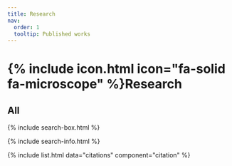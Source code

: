 ```yaml
---
title: Research
nav:
  order: 1
  tooltip: Published works
---
```


# {% include icon.html icon="fa-solid fa-microscope" %}Research

## All

{% include search-box.html %}

{% include search-info.html %}

{% include list.html data="citations" component="citation" %}
